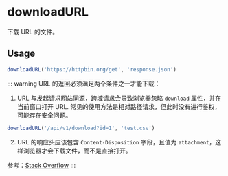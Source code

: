 # downloadURL

下载 URL 的文件。

## Usage

```ts
downloadURL('https://httpbin.org/get', 'response.json')
```

::: warning
URL 的返回必须满足两个条件之一才能下载：
1. URL 与发起请求网站同源，跨域请求会导致浏览器忽略 `download` 属性，并在当前窗口打开 URL. 常见的使用方法是相对路径请求，但此时没有进行鉴权，可能存在安全问题。
```ts
downloadURL('/api/v1/download?id=1', 'test.csv')
``` 

2. URL 的响应头应该包含 `Content-Disposition` 字段，且值为 `attachment`，这样浏览器才会下载文件，而不是直接打开。

参考：[Stack Overflow](https://stackoverflow.com/questions/20508788/do-i-need-content-type-application-octet-stream-for-file-download)
:::
